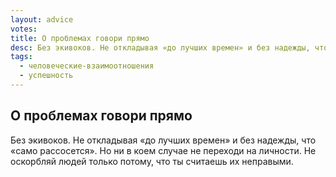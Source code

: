```yaml
---
layout: advice
votes:
title: О проблемах говори прямо
desc: Без экивоков. Не откладывая «до лучших времен» и без надежды, что «само рассосется».
tags:
  - человеческие-взаимоотношения
  - успешность
---
```


## О проблемах говори прямо

Без экивоков. Не откладывая «до лучших времен» и без надежды, что «само рассосется». Но ни в коем случае не переходи на личности. Не оскорбляй людей только потому, что ты считаешь их неправыми.
